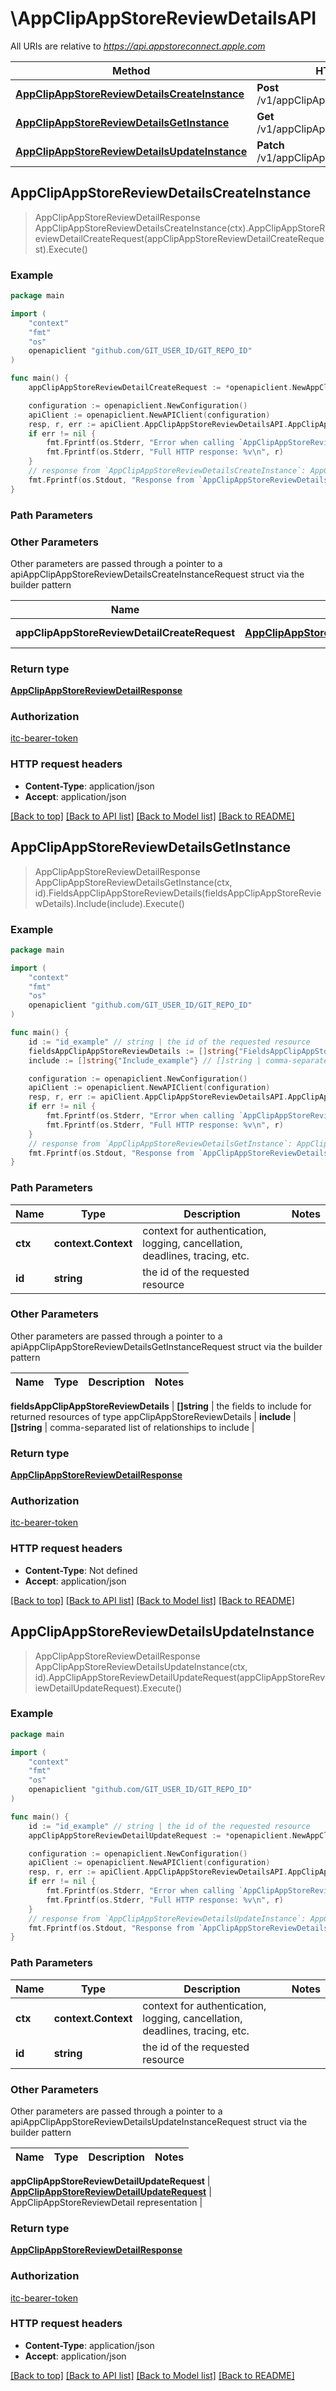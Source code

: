# \AppClipAppStoreReviewDetailsAPI

All URIs are relative to *https://api.appstoreconnect.apple.com*

Method | HTTP request | Description
------------- | ------------- | -------------
[**AppClipAppStoreReviewDetailsCreateInstance**](AppClipAppStoreReviewDetailsAPI.md#AppClipAppStoreReviewDetailsCreateInstance) | **Post** /v1/appClipAppStoreReviewDetails | 
[**AppClipAppStoreReviewDetailsGetInstance**](AppClipAppStoreReviewDetailsAPI.md#AppClipAppStoreReviewDetailsGetInstance) | **Get** /v1/appClipAppStoreReviewDetails/{id} | 
[**AppClipAppStoreReviewDetailsUpdateInstance**](AppClipAppStoreReviewDetailsAPI.md#AppClipAppStoreReviewDetailsUpdateInstance) | **Patch** /v1/appClipAppStoreReviewDetails/{id} | 



## AppClipAppStoreReviewDetailsCreateInstance

> AppClipAppStoreReviewDetailResponse AppClipAppStoreReviewDetailsCreateInstance(ctx).AppClipAppStoreReviewDetailCreateRequest(appClipAppStoreReviewDetailCreateRequest).Execute()



### Example

```go
package main

import (
	"context"
	"fmt"
	"os"
	openapiclient "github.com/GIT_USER_ID/GIT_REPO_ID"
)

func main() {
	appClipAppStoreReviewDetailCreateRequest := *openapiclient.NewAppClipAppStoreReviewDetailCreateRequest(*openapiclient.NewAppClipAppStoreReviewDetailCreateRequestData("Type_example", *openapiclient.NewAppClipAppStoreReviewDetailCreateRequestDataRelationships(*openapiclient.NewAppClipAppStoreReviewDetailCreateRequestDataRelationshipsAppClipDefaultExperience(*openapiclient.NewAppClipAppStoreReviewDetailRelationshipsAppClipDefaultExperienceData("Type_example", "Id_example"))))) // AppClipAppStoreReviewDetailCreateRequest | AppClipAppStoreReviewDetail representation

	configuration := openapiclient.NewConfiguration()
	apiClient := openapiclient.NewAPIClient(configuration)
	resp, r, err := apiClient.AppClipAppStoreReviewDetailsAPI.AppClipAppStoreReviewDetailsCreateInstance(context.Background()).AppClipAppStoreReviewDetailCreateRequest(appClipAppStoreReviewDetailCreateRequest).Execute()
	if err != nil {
		fmt.Fprintf(os.Stderr, "Error when calling `AppClipAppStoreReviewDetailsAPI.AppClipAppStoreReviewDetailsCreateInstance``: %v\n", err)
		fmt.Fprintf(os.Stderr, "Full HTTP response: %v\n", r)
	}
	// response from `AppClipAppStoreReviewDetailsCreateInstance`: AppClipAppStoreReviewDetailResponse
	fmt.Fprintf(os.Stdout, "Response from `AppClipAppStoreReviewDetailsAPI.AppClipAppStoreReviewDetailsCreateInstance`: %v\n", resp)
}
```

### Path Parameters



### Other Parameters

Other parameters are passed through a pointer to a apiAppClipAppStoreReviewDetailsCreateInstanceRequest struct via the builder pattern


Name | Type | Description  | Notes
------------- | ------------- | ------------- | -------------
 **appClipAppStoreReviewDetailCreateRequest** | [**AppClipAppStoreReviewDetailCreateRequest**](AppClipAppStoreReviewDetailCreateRequest.md) | AppClipAppStoreReviewDetail representation | 

### Return type

[**AppClipAppStoreReviewDetailResponse**](AppClipAppStoreReviewDetailResponse.md)

### Authorization

[itc-bearer-token](../README.md#itc-bearer-token)

### HTTP request headers

- **Content-Type**: application/json
- **Accept**: application/json

[[Back to top]](#) [[Back to API list]](../README.md#documentation-for-api-endpoints)
[[Back to Model list]](../README.md#documentation-for-models)
[[Back to README]](../README.md)


## AppClipAppStoreReviewDetailsGetInstance

> AppClipAppStoreReviewDetailResponse AppClipAppStoreReviewDetailsGetInstance(ctx, id).FieldsAppClipAppStoreReviewDetails(fieldsAppClipAppStoreReviewDetails).Include(include).Execute()



### Example

```go
package main

import (
	"context"
	"fmt"
	"os"
	openapiclient "github.com/GIT_USER_ID/GIT_REPO_ID"
)

func main() {
	id := "id_example" // string | the id of the requested resource
	fieldsAppClipAppStoreReviewDetails := []string{"FieldsAppClipAppStoreReviewDetails_example"} // []string | the fields to include for returned resources of type appClipAppStoreReviewDetails (optional)
	include := []string{"Include_example"} // []string | comma-separated list of relationships to include (optional)

	configuration := openapiclient.NewConfiguration()
	apiClient := openapiclient.NewAPIClient(configuration)
	resp, r, err := apiClient.AppClipAppStoreReviewDetailsAPI.AppClipAppStoreReviewDetailsGetInstance(context.Background(), id).FieldsAppClipAppStoreReviewDetails(fieldsAppClipAppStoreReviewDetails).Include(include).Execute()
	if err != nil {
		fmt.Fprintf(os.Stderr, "Error when calling `AppClipAppStoreReviewDetailsAPI.AppClipAppStoreReviewDetailsGetInstance``: %v\n", err)
		fmt.Fprintf(os.Stderr, "Full HTTP response: %v\n", r)
	}
	// response from `AppClipAppStoreReviewDetailsGetInstance`: AppClipAppStoreReviewDetailResponse
	fmt.Fprintf(os.Stdout, "Response from `AppClipAppStoreReviewDetailsAPI.AppClipAppStoreReviewDetailsGetInstance`: %v\n", resp)
}
```

### Path Parameters


Name | Type | Description  | Notes
------------- | ------------- | ------------- | -------------
**ctx** | **context.Context** | context for authentication, logging, cancellation, deadlines, tracing, etc.
**id** | **string** | the id of the requested resource | 

### Other Parameters

Other parameters are passed through a pointer to a apiAppClipAppStoreReviewDetailsGetInstanceRequest struct via the builder pattern


Name | Type | Description  | Notes
------------- | ------------- | ------------- | -------------

 **fieldsAppClipAppStoreReviewDetails** | **[]string** | the fields to include for returned resources of type appClipAppStoreReviewDetails | 
 **include** | **[]string** | comma-separated list of relationships to include | 

### Return type

[**AppClipAppStoreReviewDetailResponse**](AppClipAppStoreReviewDetailResponse.md)

### Authorization

[itc-bearer-token](../README.md#itc-bearer-token)

### HTTP request headers

- **Content-Type**: Not defined
- **Accept**: application/json

[[Back to top]](#) [[Back to API list]](../README.md#documentation-for-api-endpoints)
[[Back to Model list]](../README.md#documentation-for-models)
[[Back to README]](../README.md)


## AppClipAppStoreReviewDetailsUpdateInstance

> AppClipAppStoreReviewDetailResponse AppClipAppStoreReviewDetailsUpdateInstance(ctx, id).AppClipAppStoreReviewDetailUpdateRequest(appClipAppStoreReviewDetailUpdateRequest).Execute()



### Example

```go
package main

import (
	"context"
	"fmt"
	"os"
	openapiclient "github.com/GIT_USER_ID/GIT_REPO_ID"
)

func main() {
	id := "id_example" // string | the id of the requested resource
	appClipAppStoreReviewDetailUpdateRequest := *openapiclient.NewAppClipAppStoreReviewDetailUpdateRequest(*openapiclient.NewAppClipAppStoreReviewDetailUpdateRequestData("Type_example", "Id_example")) // AppClipAppStoreReviewDetailUpdateRequest | AppClipAppStoreReviewDetail representation

	configuration := openapiclient.NewConfiguration()
	apiClient := openapiclient.NewAPIClient(configuration)
	resp, r, err := apiClient.AppClipAppStoreReviewDetailsAPI.AppClipAppStoreReviewDetailsUpdateInstance(context.Background(), id).AppClipAppStoreReviewDetailUpdateRequest(appClipAppStoreReviewDetailUpdateRequest).Execute()
	if err != nil {
		fmt.Fprintf(os.Stderr, "Error when calling `AppClipAppStoreReviewDetailsAPI.AppClipAppStoreReviewDetailsUpdateInstance``: %v\n", err)
		fmt.Fprintf(os.Stderr, "Full HTTP response: %v\n", r)
	}
	// response from `AppClipAppStoreReviewDetailsUpdateInstance`: AppClipAppStoreReviewDetailResponse
	fmt.Fprintf(os.Stdout, "Response from `AppClipAppStoreReviewDetailsAPI.AppClipAppStoreReviewDetailsUpdateInstance`: %v\n", resp)
}
```

### Path Parameters


Name | Type | Description  | Notes
------------- | ------------- | ------------- | -------------
**ctx** | **context.Context** | context for authentication, logging, cancellation, deadlines, tracing, etc.
**id** | **string** | the id of the requested resource | 

### Other Parameters

Other parameters are passed through a pointer to a apiAppClipAppStoreReviewDetailsUpdateInstanceRequest struct via the builder pattern


Name | Type | Description  | Notes
------------- | ------------- | ------------- | -------------

 **appClipAppStoreReviewDetailUpdateRequest** | [**AppClipAppStoreReviewDetailUpdateRequest**](AppClipAppStoreReviewDetailUpdateRequest.md) | AppClipAppStoreReviewDetail representation | 

### Return type

[**AppClipAppStoreReviewDetailResponse**](AppClipAppStoreReviewDetailResponse.md)

### Authorization

[itc-bearer-token](../README.md#itc-bearer-token)

### HTTP request headers

- **Content-Type**: application/json
- **Accept**: application/json

[[Back to top]](#) [[Back to API list]](../README.md#documentation-for-api-endpoints)
[[Back to Model list]](../README.md#documentation-for-models)
[[Back to README]](../README.md)

